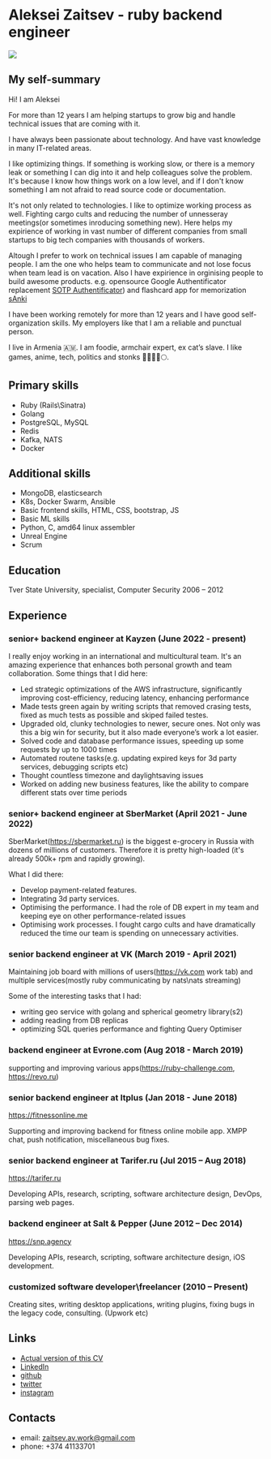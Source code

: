 # Aleksei Zaitsev - ruby backend engineer

![](https://pbs.twimg.com/media/FdUqqyrX0AIWOqe?format=jpg&name=small)

## My self-summary

Hi! I am Aleksei

For more than 12 years I am helping startups to grow big and handle technical issues that are coming with it.

I have always been passionate about technology. And have vast knowledge in many IT-related areas.

I like optimizing things. If something is working slow, or there is a memory leak or something I can dig into it and help colleagues solve the problem. It's because I know how things work on a low level, and if I don't know something I am not afraid to read source code or documentation.

It's not only related to technologies. I like to optimize working process as well. Fighting cargo cults and reducing the number of unnesseray meetings(or sometimes inroducing something new). Here helps my expirience of working in vast number of different companies from small startups to big tech companies with thousands of workers.

Altough I prefer to work on technical issues I am capable of managing people. I am the one who helps team to communicate and not lose focus when team lead is on vacation. Also I have expirience in orginising people to build awesome products. e.g. opensource Google Authentificator replacement [SOTP Authentificator](https://apps.apple.com/us/app/sotp-authenticator/id1526068202)) and flashcard app for memorization [sAnki](https://apps.apple.com/ae/app/sanki-app/id1637674445)

I have been working remotely for more than 12 years and I have good self-organization skills. My employers like that I am a reliable and punctual person.

I live in Armenia 🇦🇲. I am foodie, armchair expert, ex cat’s slave. I like games, anime, tech, politics and stonks 🦧💎🤲🚀🌕.

## Primary skills

- Ruby (Rails\Sinatra)
- Golang
- PostgreSQL, MySQL
- Redis
- Kafka, NATS
- Docker

## Additional skills

- MongoDB, elasticsearch
- K8s, Docker Swarm, Ansible
- Basic frontend skills, HTML, CSS, bootstrap, JS
- Basic ML skills
- Python, C, amd64 linux assembler
- Unreal Engine
- Scrum

## Education

Tver State University,
specialist, Computer Security
2006 – 2012

## Experience

### senior+ backend engineer at Kayzen (June 2022 - present)

I really enjoy working in an international and multicultural team. It's an amazing experience that enhances both personal growth and team collaboration. Some things that I did here:

- Led strategic optimizations of the AWS infrastructure, significantly improving cost-efficiency, reducing latency, enhancing performance
- Made tests green again by writing scripts that removed crasing tests, fixed as much tests as possible and skiped failed testes.
- Upgraded old, clunky technologies to newer, secure ones. Not only was this a big win for security, but it also made everyone’s work a lot easier.
- Solved code and database performance issues, speeding up some requests by up to 1000 times
- Automated routene tasks(e.g. updating expired keys for 3d party services, debugging scripts etc)
- Thought countless timezone and daylightsaving issues
- Worked on adding new business features, like the ability to compare different stats over time periods

### senior+ backend engineer at SberMarket (April 2021 - June 2022)

SberMarket(https://sbermarket.ru) is the biggest e-grocery in Russia with dozens of millions of customers. Therefore it is pretty high-loaded (it's already 500k+ rpm and rapidly growing).

What I did there:
- Develop payment-related features.
- Integrating 3d party services.
- Optimising the performance. I had the role of DB expert in my team and keeping eye on other performance-related issues
- Optimising work processes. I fought cargo cults and have dramatically reduced the time our team is spending on unnecessary activities.

### senior backend engineer at VK (March 2019 - April 2021)

Maintaining job board with millions of users(https://vk.com work tab) and multiple services(mostly ruby communicating by nats\nats streaming)

Some of the interesting tasks that I had:
- writing geo service with golang and spherical geometry library(s2)
- adding reading from DB replicas
- optimizing SQL queries performance and fighting Query Optimiser

### backend engineer at Evrone.com (Aug 2018 - March 2019)

supporting and improving various apps(https://ruby-challenge.com, https://revo.ru)

### senior backend engineer at Itplus (Jan 2018 - June 2018)

https://fitnessonline.me

Supporting and improving backend for fitness online mobile app. XMPP chat, push notification, miscellaneous bug fixes.

### senior backend engineer at Tarifer.ru (Jul 2015 – Aug 2018)

https://tarifer.ru

Developing APIs, research, scripting, software architecture design, DevOps, parsing web pages.

### backend engineer at Salt & Pepper (June 2012 – Dec 2014)

https://snp.agency

Developing APIs, research, scripting, software architecture design, iOS development.

### customized software developer\freelancer (2010 – Present)

Creating sites, writing desktop applications, writing plugins, fixing bugs in the legacy code, consulting. (Upwork etc)

## Links

- [Actual version of this CV](https://github.com/DrShnitzel/zaitsev_av_cv)
- [LinkedIn](https://linkedin.com/in/aleksei-zaitsev-6188755b)
- [github](https://github.com/DrShnitzel)
- [twitter](https://twitter.com/drshnitsel)
- [instagram](https://www.instagram.com/drshnitzel/)

## Contacts
- email: zaitsev.av.work@gmail.com
- phone: +374 41133701
